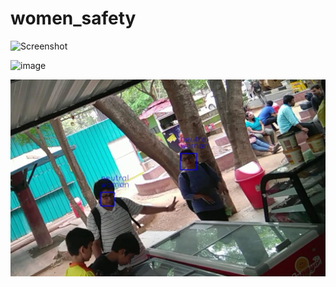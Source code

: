 
# women_safety

![Screenshot](1.png)

![image](/home/pooja/Documents/visiris/women_safety/women_safety/2.jpg)

<p align="center">
  <img src="3.jpg">
</p>
